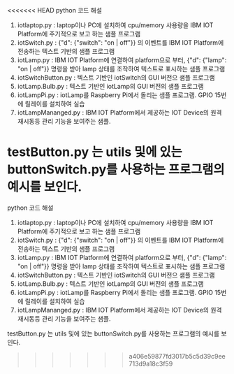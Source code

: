 <<<<<<< HEAD
python 코드 해설

1. iotlaptop.py : laptop이나 PC에 설치하여 cpu/memory 사용량을 IBM IOT Platform에 주기적으로 보고 하는 샘플 프로그램
2. iotSwitch.py : {"d": {"switch": "on | off"}} 의 이벤트를 IBM IOT Platform에 전송하는 텍스트 기반의 샘플 프로그램
3. iotLamp.py : IBM IOT Platform에 연결하여 platform으로 부터, {"d": {"lamp": "on | off"}} 명령을 받아 lamp 상태를 조작하여 텍스트로 표시하는 샘플 프로그램
4. iotSwitchButton.py : 텍스트 기반인 iotSwitch의 GUI 버전으 샘플 프로그램
5. iotLamp.Bulb.py : 텍스트 기반인 iotLamp의 GUI 버전의 샘플 프로그램
6. iotLampPi.py : iotLamp를 Raspberry Pi에서 돌리는 샘플 프로그램. GPIO 15번에 릴레이를 설치하여 실습
7. iotLampMananged.py : IBM IOT Platform에서 제공하는 IOT Device의 원격 재시동등 관리 기능을 보여주는 샘플.


testButton.py 는 utils 및에 있는 buttonSwitch.py를 사용하는 프로그램의 예시를 보인다.
=======
python 코드 해설

1. iotlaptop.py : laptop이나 PC에 설치하여 cpu/memory 사용량을 IBM IOT Platform에 주기적으로 보고 하는 샘플 프로그램
2. iotSwitch.py : {"d": {"switch": "on | off"}} 의 이벤트를 IBM IOT Platform에 전송하는 텍스트 기반의 샘플 프로그램
3. iotLamp.py : IBM IOT Platform에 연결하여 platform으로 부터, {"d": {"lamp": "on | off"}} 명령을 받아 lamp 상태를 조작하여 텍스트로 표시하는 샘플 프로그램
4. iotSwitchButton.py : 텍스트 기반인 iotSwitch의 GUI 버전으 샘플 프로그램
5. iotLamp.Bulb.py : 텍스트 기반인 iotLamp의 GUI 버전의 샘플 프로그램
6. iotLampPi.py : iotLamp를 Raspberry Pi에서 돌리는 샘플 프로그램. GPIO 15번에 릴레이를 설치하여 실습
7. iotLampMananged.py : IBM IOT Platform에서 제공하는 IOT Device의 원격 재시동등 관리 기능을 보여주는 샘플.


testButton.py 는 utils 및에 있는 buttonSwitch.py를 사용하는 프로그램의 예시를 보인다.
>>>>>>> a406e59877fd3017b5c5d39c9ee713d9a18c3f59
